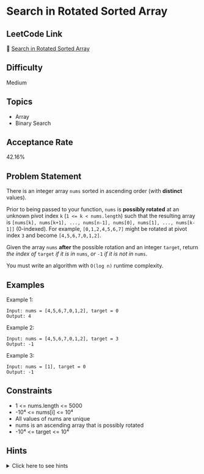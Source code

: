 # Search in Rotated Sorted Array

## LeetCode Link
🔗 [Search in Rotated Sorted Array](https://leetcode.com/problems/search-in-rotated-sorted-array)

## Difficulty
Medium

## Topics
- Array
- Binary Search

## Acceptance Rate
42.16%

## Problem Statement
There is an integer array `nums` sorted in ascending order (with **distinct** values).

Prior to being passed to your function, `nums` is **possibly rotated** at an unknown pivot index `k` (`1 <= k < nums.length`) such that the resulting array is `[nums[k], nums[k+1], ..., nums[n-1], nums[0], nums[1], ..., nums[k-1]]` (0-indexed). For example, `[0,1,2,4,5,6,7]` might be rotated at pivot index `3` and become `[4,5,6,7,0,1,2]`.

Given the array `nums` **after** the possible rotation and an integer `target`, return *the index of* `target` *if it is in* `nums`, *or* `-1` *if it is not in* `nums`.

You must write an algorithm with `O(log n)` runtime complexity.

## Examples
Example 1:
```
Input: nums = [4,5,6,7,0,1,2], target = 0
Output: 4
```

Example 2:
```
Input: nums = [4,5,6,7,0,1,2], target = 3
Output: -1
```

Example 3:
```
Input: nums = [1], target = 0
Output: -1
```

## Constraints
- 1 <= nums.length <= 5000
- -10⁴ <= nums[i] <= 10⁴
- All values of nums are unique
- nums is an ascending array that is possibly rotated
- -10⁴ <= target <= 10⁴

## Hints
<details>
<summary>Click here to see hints</summary>

1. Think about how you would search in a sorted array
2. The array is sorted but rotated, can you still use binary search?
3. Think about how you can find the pivot point
4. Once you find the pivot, you can split the array into two sorted arrays
5. You can then perform binary search on the appropriate half

</details>

